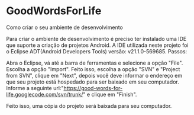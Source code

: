 # GoodWordsForLife #



Como criar o seu ambiente de desenvolvimento

Para criar o ambiente de desenvolvimento é preciso ter instalado uma IDE que suporte a criação de projetos Android. A IDE utilizada neste projeto foi o Eclipse ADT(Android Developers Tools) versão: v21.1.0-569685. Passos:

Abra o Eclipse, vá até a barra de ferramentas e selecione a opção "File".
Escolha a opção "Import". Feito isso, escolha a opção "SVN" e "Project from SVN", clique em "Next", depois você deve informar o endereço em que seu projeto está hospedado para ser baixado em seu computador. Informe a seguinte url:"https://good-words-for-life.googlecode.com/svn/trunk/" e clique em "Finish".

Feito isso, uma cópia do projeto será baixada para seu computador.